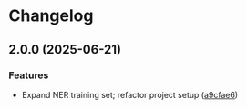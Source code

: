 # Changelog

## 2.0.0 (2025-06-21)


### Features

* Expand NER training set; refactor project setup ([a9cfae6](https://github.com/zentrum-lexikographie/spacy-models-de-hdt-wikiner/commit/a9cfae6d89303f79991c6b46f18c39fad3ef1cf3))
